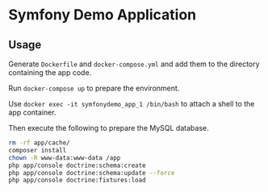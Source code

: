 Symfony Demo Application
========================

Usage
-----

Generate `Dockerfile` and `docker-compose.yml` and add them to the directory containing the app code. 

Run `docker-compose up` to prepare the environment.

Use `docker exec -it symfonydemo_app_1 /bin/bash` to attach a shell to the app container.

Then execute the following to prepare the MySQL database. 

```bash
rm -rf app/cache/
composer install
chown -R www-data:www-data /app 
php app/console doctrine:schema:create
php app/console doctrine:schema:update --force
php app/console doctrine:fixtures:load
```

